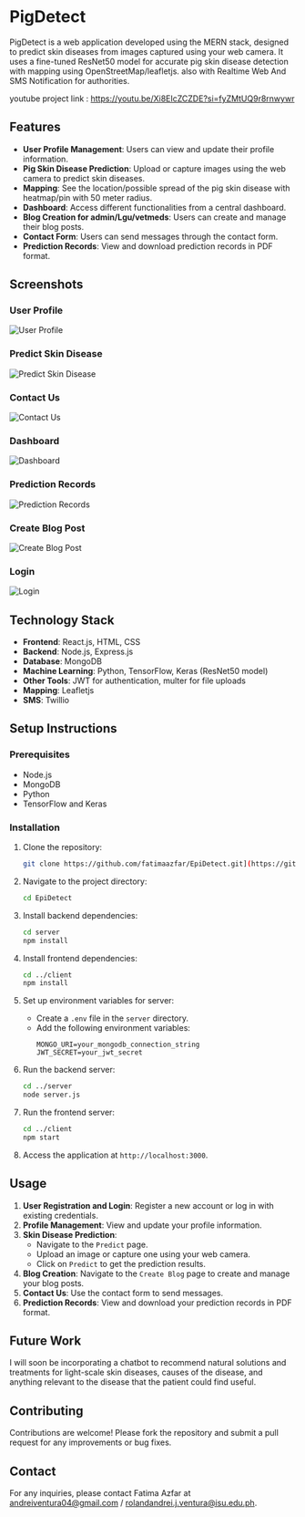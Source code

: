 # PigDetect

PigDetect is a web application developed using the MERN stack, designed to predict skin diseases from images captured using your web camera. It uses a fine-tuned ResNet50 model for accurate pig skin disease detection with mapping using OpenStreetMap/leafletjs. also with Realtime Web And SMS Notification for authorities.

youtube project link : https://youtu.be/Xi8EIcZCZDE?si=fyZMtUQ9r8rnwywr

## Features

- **User Profile Management**: Users can view and update their profile information.
- **Pig Skin Disease Prediction**: Upload or capture images using the web camera to predict skin diseases.
- **Mapping**: See the location/possible spread of the pig skin disease with heatmap/pin with 50 meter radius.
- **Dashboard**: Access different functionalities from a central dashboard.
- **Blog Creation for admin/Lgu/vetmeds**: Users can create and manage their blog posts.
- **Contact Form**: Users can send messages through the contact form.
- **Prediction Records**: View and download prediction records in PDF format.

## Screenshots

### User Profile
![User Profile](Images/image1.png)

### Predict Skin Disease
![Predict Skin Disease](Images/image2.png)

### Contact Us
![Contact Us](Images/image3.png)

### Dashboard
![Dashboard](Images/image4.png)

### Prediction Records
![Prediction Records](Images/image5.png)

### Create Blog Post
![Create Blog Post](Images/image6.png)

### Login
![Login](Images/image7.png)

## Technology Stack

- **Frontend**: React.js, HTML, CSS
- **Backend**: Node.js, Express.js
- **Database**: MongoDB
- **Machine Learning**: Python, TensorFlow, Keras (ResNet50 model)
- **Other Tools**: JWT for authentication, multer for file uploads
- **Mapping**: Leafletjs
- **SMS**: Twillio

## Setup Instructions

### Prerequisites

- Node.js
- MongoDB
- Python
- TensorFlow and Keras

### Installation

1. Clone the repository:
    ```sh
    git clone https://github.com/fatimaazfar/EpiDetect.git](https://github.com/Haruqt/PigDetect-CopyTest.git)
    ```

2. Navigate to the project directory:
    ```sh
    cd EpiDetect
    ```

3. Install backend dependencies:
    ```sh
    cd server
    npm install
    ```

4. Install frontend dependencies:
    ```sh
    cd ../client
    npm install
    ```

5. Set up environment variables for server:
    - Create a `.env` file in the `server` directory.
    - Add the following environment variables:
      ```env
      MONGO_URI=your_mongodb_connection_string
      JWT_SECRET=your_jwt_secret
      ```

6. Run the backend server:
    ```sh
    cd ../server
    node server.js
    ```

7. Run the frontend server:
    ```sh
    cd ../client
    npm start
    ```

8. Access the application at `http://localhost:3000`.

## Usage

1. **User Registration and Login**: Register a new account or log in with existing credentials.
2. **Profile Management**: View and update your profile information.
3. **Skin Disease Prediction**:
   - Navigate to the `Predict` page.
   - Upload an image or capture one using your web camera.
   - Click on `Predict` to get the prediction results.
4. **Blog Creation**: Navigate to the `Create Blog` page to create and manage your blog posts.
5. **Contact Us**: Use the contact form to send messages.
6. **Prediction Records**: View and download your prediction records in PDF format.

## Future Work
I will soon be incorporating a chatbot to recommend natural solutions and treatments for light-scale skin diseases, causes of the disease, and anything relevant to the disease that the patient could find useful.

## Contributing

Contributions are welcome! Please fork the repository and submit a pull request for any improvements or bug fixes.

## Contact

For any inquiries, please contact Fatima Azfar at andreiventura04@gmail.com / rolandandrei.j.ventura@isu.edu.ph.
